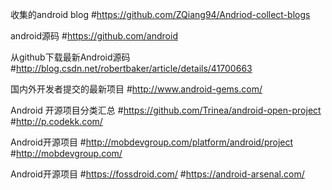 收集的android blog
#https://github.com/ZQiang94/Andriod-collect-blogs

android源码
#https://github.com/android

从github下载最新Android源码
#http://blog.csdn.net/robertbaker/article/details/41700663

国内外开发者提交的最新项目
#http://www.android-gems.com/

Android 开源项目分类汇总
#https://github.com/Trinea/android-open-project
#http://p.codekk.com/

Android开源项目
#http://mobdevgroup.com/platform/android/project
#http://mobdevgroup.com/

Android开源项目
#https://fossdroid.com/
#https://android-arsenal.com/
